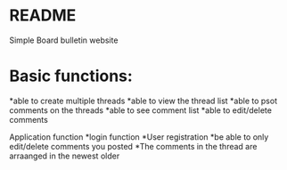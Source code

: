# README

Simple Board bulletin website

# Basic functions:
*able to create multiple threads
*able to view the thread list
*able to psot comments on the threads
*able to see comment list
*able to edit/delete comments

Application function
*login function
*User registration
*be able to only edit/delete comments you posted 
*The comments in the thread are arraanged in the newest older

